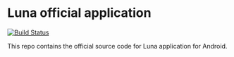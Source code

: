 # Luna official application
[![Build Status](https://travis-ci.org/madsunrise/luna-mobile.svg?branch=develop)](https://travis-ci.org/madsunrise/luna-mobile)

This repo contains the official source code for Luna application for Android.
